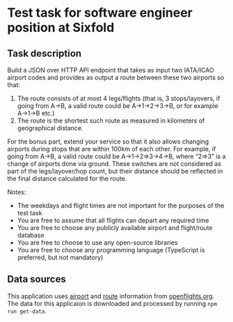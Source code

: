 # Test task for software engineer position at Sixfold
## Task description
Build a JSON over HTTP API endpoint that takes as input two IATA/ICAO airport codes and provides as output a route between these two airports so that:

1) The route consists of at most 4 legs/flights (that is, 3 stops/layovers, if going from A->B, a valid route could be A->1->2->3->B, or for example A->1->B etc.)
1) The route is the shortest such route as measured in kilometers of geographical distance.

For the bonus part, extend your service so that it also allows changing airports during stops that are within 100km of each other. For example, if going from A->B, a valid route could be A->1->2=>3->4->B, where “2=>3” is a change of airports done via ground. These switches are not considered as part of the legs/layover/hop count, but their distance should be reflected in the final distance calculated for the route.

Notes:
* The weekdays and flight times are not important for the purposes of the test task
* You are free to assume that all flights can depart any required time
* You are free to choose any publicly available airport and flight/route database
* You are free to choose to use any open-source libraries
* You are free to choose any programming language (TypeScript is preferred, but not mandatory)

## Data sources
This application uses [airport](https://openflights.org/data.html#airport) and [route](https://openflights.org/data.html#route) information from [openflights.org](https://openflights.org). The data for this applicaion is downloaded and processed by running `npm run get-data`.